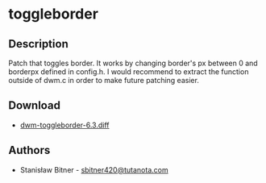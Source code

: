 toggleborder
============

Description
-----------
Patch that toggles border. It works by changing border's px between 0 and
borderpx defined in config.h. I would recommend to extract the function
outside of dwm.c in order to make future patching easier.

Download
--------
* [dwm-toggleborder-6.3.diff](dwm-toggleborder-6.3.diff)

Authors
-------
* Stanisław Bitner - <sbitner420@tutanota.com>
